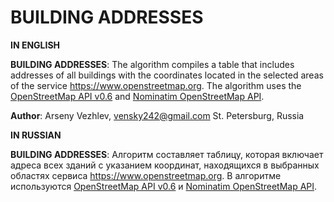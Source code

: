 # BUILDING ADDRESSES

**IN ENGLISH**

**BUILDING ADDRESSES**: The algorithm compiles a table that includes
addresses of all buildings with the coordinates located in the selected areas of the service https://www.openstreetmap.org.
The algorithm uses the [OpenStreetMap API v0.6](https://wiki.openstreetmap.org/wiki/RU:API_v0.6) and [Nominatim OpenStreetMap API](https://nominatim.org/release-docs/develop/api/Overview/).

**Author**: Arseny Vezhlev, vensky242@gmail.com
St. Petersburg, Russia

**IN RUSSIAN**

**BUILDING ADDRESSES**: Алгоритм составляет таблицу, которая включает
адреса всех зданий с указанием координат, находящихся в выбранных областях
сервиса https://www.openstreetmap.org.
В алгоритме используются [OpenStreetMap API v0.6](https://wiki.openstreetmap.org/wiki/RU:API_v0.6) и [Nominatim OpenStreetMap API](https://nominatim.org/release-docs/develop/api/Overview/).
